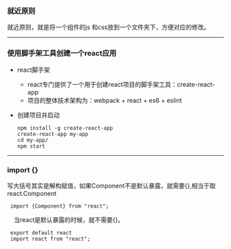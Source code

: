### 就近原则
就近原则，就是将一个组件的js 和css放到一个文件夹下，方便对应的修改。

- - -
### 使用脚手架工具创建一个react应用
- react脚手架
  - react专门提供了一个用于创建react项目的脚手架工具：create-react-app
  - 项目的整体技术架构为：webpack + react  + es6 +  eslint

- 创建项目并启动

      npm install -g create-react-app
      create-react-app my-app
      cd my-app/
      npm start
      
 
 
- - -
### import {}
写大括号其实是解构赋值，如果Component不是默认暴露，就需要{},相当于取react.Component
 
     import {Component} from "react";
    
当react是默认暴露的时候，就不需要{}。

     export default react
     import react from "react";

